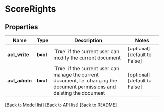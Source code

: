 # ScoreRights

## Properties
Name | Type | Description | Notes
------------ | ------------- | ------------- | -------------
**acl_write** | **bool** | &#x60;True&#x60; if the current user can modify the current document  | [optional] [default to False]
**acl_admin** | **bool** | &#x60;True&#x60; if the current user can manage the current document, i.e. changing the document permissions and deleting the document  | [optional] [default to False]

[[Back to Model list]](../README.md#documentation-for-models) [[Back to API list]](../README.md#documentation-for-api-endpoints) [[Back to README]](../README.md)


